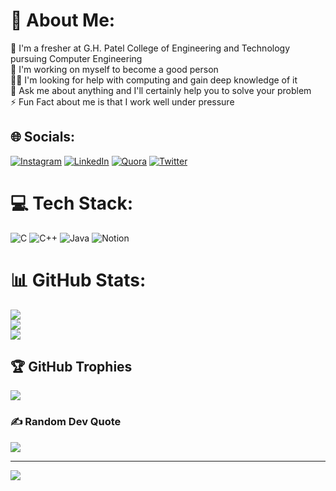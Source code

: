 # 💫 About Me:
🌱 I'm a fresher at G.H. Patel College of Engineering and Technology pursuing Computer Engineering<br>🔭 I'm working on myself to become a good person <br>🤝🏽 I'm looking for help with computing and gain deep knowledge of it<br>💬 Ask me about anything and I'll certainly help you to solve your problem<br>⚡ Fun Fact about me is that I work well under pressure<br>


## 🌐 Socials:
[![Instagram](https://img.shields.io/badge/Instagram-%23E4405F.svg?logo=Instagram&logoColor=white)](https://instagram.com/_jdhruv14_) [![LinkedIn](https://img.shields.io/badge/LinkedIn-%230077B5.svg?logo=linkedin&logoColor=white)](https://linkedin.com/in/dhruv-jaradi-46039a179) [![Quora](https://img.shields.io/badge/Quora-%23B92B27.svg?logo=Quora&logoColor=white)](https://quora.com/profile/Dhruv-Jaradi-1) [![Twitter](https://img.shields.io/badge/Twitter-%231DA1F2.svg?logo=Twitter&logoColor=white)](https://twitter.com/@DhruvJaradi1) 

# 💻 Tech Stack:
![C](https://img.shields.io/badge/c-%2300599C.svg?style=for-the-badge&logo=c&logoColor=white) ![C++](https://img.shields.io/badge/c++-%2300599C.svg?style=for-the-badge&logo=c%2B%2B&logoColor=white) ![Java](https://img.shields.io/badge/java-%23ED8B00.svg?style=for-the-badge&logo=java&logoColor=white) ![Notion](https://img.shields.io/badge/Notion-%23000000.svg?style=for-the-badge&logo=notion&logoColor=white)
# 📊 GitHub Stats:
![](https://github-readme-stats.vercel.app/api?username=JDhruv14&theme=radical&hide_border=false&include_all_commits=false&count_private=false)<br/>
![](https://github-readme-streak-stats.herokuapp.com/?user=JDhruv14&theme=radical&hide_border=false)<br/>
![](https://github-readme-stats.vercel.app/api/top-langs/?username=JDhruv14&theme=radical&hide_border=false&include_all_commits=false&count_private=false&layout=compact)

## 🏆 GitHub Trophies
![](https://github-profile-trophy.vercel.app/?username=JDhruv14&theme=radical&no-frame=false&no-bg=false&margin-w=4)

### ✍️ Random Dev Quote
![](https://quotes-github-readme.vercel.app/api?type=horizontal&theme=radical)


---
[![](https://visitcount.itsvg.in/api?id=JDhruv14&icon=0&color=6)](https://visitcount.itsvg.in)

